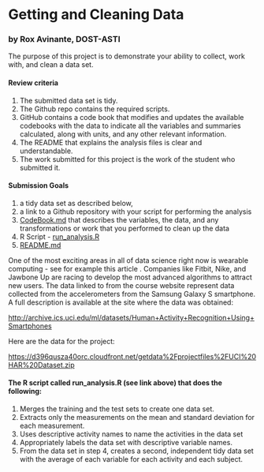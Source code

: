 <h1>Getting and Cleaning Data</h1>
<h3>by Rox Avinante, DOST-ASTI</h3>

The purpose of this project is to demonstrate your ability to collect, work with, and clean a data set.

<h4>Review criteria</h4> 

1. The submitted data set is tidy.
1. The Github repo contains the required scripts.
1. GitHub contains a code book that modifies and updates the available codebooks with the data to indicate all the variables and summaries calculated, along with units, and any other relevant information.
1. The README that explains the analysis files is clear and understandable.
1. The work submitted for this project is the work of the student who submitted it.

<h4>Submission Goals</h4>

1. a tidy data set as described below, 
1. a link to a Github repository with your script for performing the analysis
1. [CodeBook.md](https://github.com/roxavinante/datasciencecoursera/blob/master/Getting_and_Cleaning_Data_Project/CodeBook.md) that describes the variables, the data, and any transformations or work that you performed to clean up the data
1. R Script - [run_analysis.R](https://github.com/roxavinante/datasciencecoursera/blob/master/Getting_and_Cleaning_Data_Project/run_analysis.R)
1. [README.md](https://github.com/roxavinante/datasciencecoursera/blob/master/Getting_and_Cleaning_Data_Project/README.md) 

One of the most exciting areas in all of data science right now is wearable computing - see for example this article . Companies like Fitbit, Nike, and Jawbone Up are racing to develop the most advanced algorithms to attract new users. The data linked to from the course website represent data collected from the accelerometers from the Samsung Galaxy S smartphone. A full description is available at the site where the data was obtained:

http://archive.ics.uci.edu/ml/datasets/Human+Activity+Recognition+Using+Smartphones

Here are the data for the project:

https://d396qusza40orc.cloudfront.net/getdata%2Fprojectfiles%2FUCI%20HAR%20Dataset.zip

<h4>The R script called run_analysis.R (see link above) that does the following:</h4>

1. Merges the training and the test sets to create one data set.
1. Extracts only the measurements on the mean and standard deviation for each measurement.
1. Uses descriptive activity names to name the activities in the data set
1. Appropriately labels the data set with descriptive variable names.
1. From the data set in step 4, creates a second, independent tidy data set with the average of each variable for each activity and each subject.
